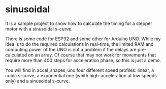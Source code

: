 # sinusoidal
It is a sample project to show how to calculate the timing for a stepper motor with a sinusoidal s-curve.

There is some code for ESP32 and some other for Arduino UNO. While my idea is to do the required calculations in real-time, the limited RAM and computing power of the UNO is not a problem if the delays are pre-calculated on an array. Of course that may not work for movements that require more than 400 steps for acceleration phase, so this is just a demo. 

You will find in accel_shapes_uno four different speed profiles: linear, a cubic s-curve, a exponential one (whith high-acceleration at low speeds only) and a sinusoidal s-curve.
